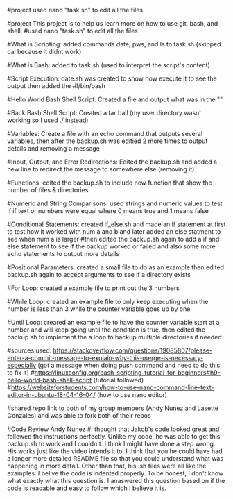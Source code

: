 
#project used nano "task.sh" to edit all the files

#project This project is to help us learn more on how to use git, bash, and shell. 
#used nano "task.sh" to edit all the files

#What is Scripting: added commands date, pws, and ls to task.sh (skipped cal because it didnt work)

#What is Bash: added to task.sh (used to interpret the script's content)

#Script Execution: date.sh was created to show how execute it to see the output then added the #!/bin/bash

#Hello World Bash Shell Script: Created a file and output what was in the ""

#Back Bash Shell Script: Created a tar ball (my user directory wasnt working so I used ./ instead)

#Variables: Create a file with an echo command that outputs several variables, then after the backup.sh was editied 2 more times to output details and removing a message

#Input, Output, and Error Redirections: Edited the backup.sh and added a new line to redirect the message to somewhere else (removing it)

#Functions: edited the backup.sh to include new function that show the number of files & directories

#Numeric and String Comparisons: used strings and numeric values to test if if text or numbers were equal where 0 means true and 1 means false

#Conditional Statements: created if_else.sh and made an if statement at first to test how it worked with num a and b and later added an else statment to see when num a is larger
#then edited the backup.sh again to add a if and else statement to see if the backup worked or failed and also some more echo statements to output more details

#Positional Parameters: created a small file to do as an example then edited backup.sh again to accept arguments to see if a directory exists

#For Loop: created a example file to print out the 3 numbers

#While Loop: created an example file to only keep executing when the number is less than 3 while the counter variable goes up by one

#Until Loop: creared an example file to have the counter variable start at a number and will keep going until the condition is true. then edited the backup.sh to implement the a loop to backup multiple directories if needed.

#sources used: https://stackoverflow.com/questions/19085807/please-enter-a-commit-message-to-explain-why-this-merge-is-necessary-especially (got a message when doing push command and need to do this to fix it)
#https://linuxconfig.org/bash-scripting-tutorial-for-beginners#h9-hello-world-bash-shell-script (tutorial followed)
#https://websiteforstudents.com/how-to-use-nano-command-line-text-editor-in-ubuntu-18-04-16-04/ (how to use nano editor)

#shared repo link to both of my group members (Andy Nunez and Lasette Gonzales) and was able to fork both of their repos

#Code Review Andy Nunez
#I thought that Jakob's code looked great and followed the instructions perfectly. Unlike my code, he was able to get this backup.sh to work and I couldn't. I think I might have done a step wrong. His works just like the video intends it to. I think that you he could have had a longer more detailed README file so that you could understand what was happening in more detail. Other than that, his .sh files were all like the examples. I belive the code is indented properly. To be honest, I don't know what exactly what this question is. I anaswered this question based on if the code is readable and easy to follow which I believe it is.

